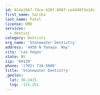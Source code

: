 ```yaml
---
id: 014a16b7-7dce-420f-888f-ce4448f3e1dc
first_name: Sarika
last_name: Patel
license: DMD
services:
  - dentist
category: Dentists
org_name: 'Stonewater Dentistry'
address: '4450 N Tenaya  Way'
city: 'Las Vegas'
state: NV
zip: '89129'
phone: '(702) 734-5000'
title: 'Stonewater Dentistry'
_geoloc:
  lat: 36.2415
  lng: -115.251
---
```

